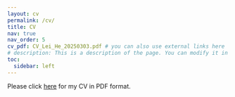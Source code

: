 ```yaml
---
layout: cv
permalink: /cv/
title: CV
nav: true
nav_order: 5
cv_pdf: CV_Lei_He_20250303.pdf # you can also use external links here
# description: This is a description of the page. You can modify it in '_pages/cv.md'. You can also change or remove the top pdf download button.
toc:
  sidebar: left
---
```


Please click <a href = "../assets/pdf/CV_Lei_He_20250303.pdf">here</a> for my CV in PDF format.
